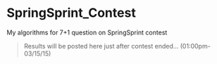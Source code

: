 # SpringSprint_Contest
My algorithms for 7+1 question on SpringSprint contest

> Results will be posted here just after contest ended... (01:00pm-03/15/15)
